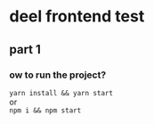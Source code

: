 # deel frontend test

## part 1

### ow to run the project?

`yarn install && yarn start` 
<br/>or
<br/>`npm i && npm start`
